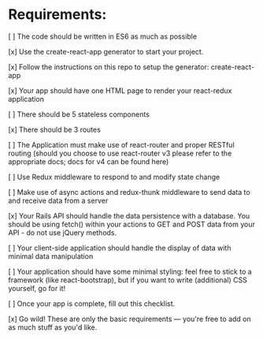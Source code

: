 # Requirements:

[ ] The code should be written in ES6 as much as possible

[x] Use the create-react-app generator to start your project.

[x] Follow the instructions on this repo to setup the generator: create-react-app

[x] Your app should have one HTML page to render your react-redux application

[ ] There should be 5 stateless components

[x] There should be 3 routes

[ ] The Application must make use of react-router and proper RESTful routing (should you choose to use react-router v3 please refer to the appropriate docs; docs for v4 can be found here)

[ ] Use Redux middleware to respond to and modify state change

[ ] Make use of async actions and redux-thunk middleware to send data to and receive data from a server

[x] Your Rails API should handle the data persistence with a database. You should be using fetch() within your actions to GET and POST data from your API - do not use jQuery methods.

[ ] Your client-side application should handle the display of data with minimal data manipulation

[ ] Your application should have some minimal styling: feel free to stick to a framework (like react-bootstrap), but if you want to write (additional) CSS yourself, go for it!

[ ] Once your app is complete, fill out this checklist.

[x] Go wild! These are only the basic requirements — you're free to add on as much stuff as you'd like.